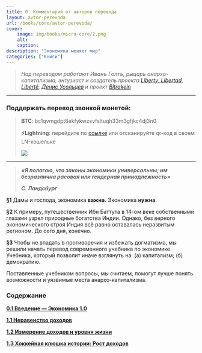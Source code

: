 ```yaml
---
title: 0. Комментарий от авторов перевода
layout: avtor-perevoda
url: /books/core/avtor-perevoda/
cover:
    image: img/books/micro-core/2.png
    alt: 
    caption: 
description: "Экономика меняет мир"
categories: ["Книги"]
---
```



> *Над переводом работают Иванъ Голтъ, рыцарь анархо-капитализма, энтузиаст и создатель проекта [Liberty, Libertad, Liberté](https://t.me/rand_philosophy), [Денис Усольцев](https://t.me/twoNumbaNinez) и проект [Bitrakein](https://bitrakein.org/)*

------

### <h3>Поддержать перевод звонкой монетой:</h3>
>
> **BTC**: bc1qvmgdpt8ekfykwzsvfsltuqh33m3gfjkc4dj3n0
>
> **⚡️Lightning**: перейдите по [ссылке](https://getalby.com/p/grgrm)
или отсканируйте qr-код в своем LN-кошельке
>
>![](/img/donat/bitpay-ln/222.png "")

------


>***«Я полагаю, что законы экономики универсальны; им безразлична расовая или гендерная принадлежность»***
>
>***С. Ландсбург***

**§1** Дамы и господа, экономика **важна**. Экономика **нужна**.

**§2** К примеру, путешественник Ибн Баттута в 14-ом веке собственными глазами узрел природные богатства Индии.
Однако, без верного экономического строя Индия всё равно оставалась неразвитым регионом. До сего дня, конечно.

**§3** Чтобы не впадать в противоречия и избежать догматизма, мы решили начать перевод современного учебника по экономике. Учебника, который позволит иначе взглянуть на: (а) капитализм; (б) демократию.

Поставленные учебником вопросы, мы считаем, помогут лучше понять возможности и уязвимые места анархо-капитализма.

### <h3>Содержание</h3>

**[0.1 Введение — Экономика 1.0](/books/core/vvedenie/)**

**[1.1 Неравенство доходов](/1-ekonomika-1-1-neravenstvo-dohodov/)**

**[1.2 Измерение доходов и уровня жизни](/1-2-izmerenie-dohodov-i-urovnya-zhizni/)**

**[1.3 Хоккейная клюшка истории: Рост доходов](/1-3-hokkejnaya-klyushka-istorii-rost-dohodov/)**